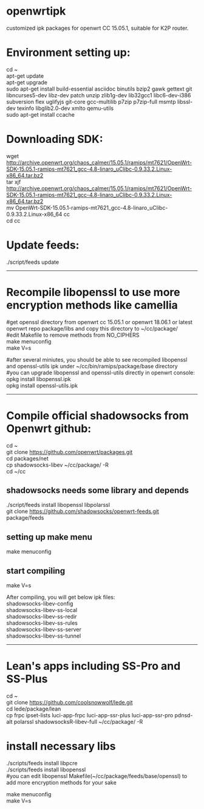 # openwrtipk

customized ipk packages for openwrt CC 15.05.1, suitable for K2P router.  
  
# Environment setting up:
cd ~  
apt-get update  
apt-get upgrade  
sudo apt-get install build-essential asciidoc binutils bzip2 gawk gettext git libncurses5-dev libz-dev patch unzip zlib1g-dev lib32gcc1 libc6-dev-i386 subversion flex uglifyjs git-core gcc-multilib p7zip p7zip-full msmtp libssl-dev texinfo libglib2.0-dev xmlto qemu-utils  
sudo apt-get install ccache  
  
# Downloading SDK:  
wget http://archive.openwrt.org/chaos_calmer/15.05.1/ramips/mt7621/OpenWrt-SDK-15.05.1-ramips-mt7621_gcc-4.8-linaro_uClibc-0.9.33.2.Linux-x86_64.tar.bz2  
tar xjf http://archive.openwrt.org/chaos_calmer/15.05.1/ramips/mt7621/OpenWrt-SDK-15.05.1-ramips-mt7621_gcc-4.8-linaro_uClibc-0.9.33.2.Linux-x86_64.tar.bz2  
mv OpenWrt-SDK-15.05.1-ramips-mt7621_gcc-4.8-linaro_uClibc-0.9.33.2.Linux-x86_64 cc  
cd cc  
  
# Update feeds:
./script/feeds update  
  

-----------------------------------------------------------------------------------
# Recompile libopenssl to use more encryption methods like camellia
#get openssl directory from openwrt cc 15.05.1 or openwrt 18.06.1 or latest openwrt repo package/libs and copy this directory to ~/cc/package/  
#edit Makefile to remove methods from NO_CIPHERS  
make menuconfig  
make V=s  

#after several miniutes, you should be able to see recompiled libopenssl and openssl-utils ipk under ~/cc/bin/ramips/package/base directory  
#you can upgrade libopenssl and openssl-utils directly in openwrt console:
opkg install libopenssl.ipk  
opkg install openssl-utils.ipk  


-----------------------------------------------------------------------------------
# Compile official shadowsocks from Openwrt github:  
cd ~  
git clone https://github.com/openwrt/packages.git  
cd packages/net  
cp shadowsocks-libev ~/cc/package/ -R  
cd ~/cc  
## shadowsocks needs some library and depends
./script/feeds install libopenssl libpolarssl  
git clone https://github.com/shadowsocks/openwrt-feeds.git package/feeds  
## setting up make menu
make menuconfig
## start compiling
make V=s  
  
After compiling, you will get below ipk files:  
shadowsocks-libev-config  
shadowsocks-libev-ss-local  
shadowsocks-libev-ss-redir  
shadowsocks-libev-ss-rules  
shadowsocks-libev-ss-server  
shadowsocks-libev-ss-tunnel  

------------------------------------------------------------------------------------
# Lean's apps including SS-Pro and SS-Plus
cd ~  
git clone https://github.com/coolsnowwolf/lede.git  
cd lede/package/lean  
cp frpc ipset-lists luci-app-frpc luci-app-ssr-plus luci-app-ssr-pro pdnsd-alt polarssl   shadowsocksR-libev-full ~/cc/package/ -R  
# install necessary libs
./scripts/feeds install libpcre  
./scripts/feeds install libopenssl  
#you can edit libopenssl Makefile(~/cc/package/feeds/base/openssl) to add more encryption methods for your sake

make menuconfig  
make V=s  


